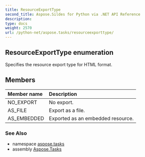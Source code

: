 ```yaml
---
title: ResourceExportType
second_title: Aspose.Sildes for Python via .NET API Reference
description: 
type: docs
weight: 2570
url: /python-net/aspose.tasks/resourceexporttype/
---
```


## ResourceExportType enumeration

Specifies the resource export type for HTML format.

## Members
| Member name | Description |
| :- | :- |
|NO_EXPORT|No export.|
|AS_FILE|Export as a file.|
|AS_EMBEDDED|Exported as an embedded resource.|

### See Also

* namespace [aspose.tasks](/tasks/python-net/aspose.tasks/)
* assembly [Aspose.Tasks](/tasks/python-net/)

